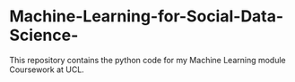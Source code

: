 # Machine-Learning-for-Social-Data-Science-
This repository contains the python code for my Machine Learning module Coursework at UCL. 
